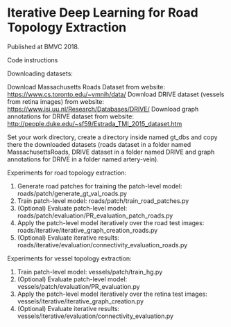 # Iterative Deep Learning for Road Topology Extraction

Published at BMVC 2018.

Code instructions

Downloading datasets:

Download Massachusetts Roads Dataset from website: https://www.cs.toronto.edu/~vmnih/data/
Download DRIVE dataset (vessels from retina images) from website: https://www.isi.uu.nl/Research/Databases/DRIVE/
Download graph annotations for DRIVE dataset from website: http://people.duke.edu/~sf59/Estrada_TMI_2015_dataset.htm

Set your work directory, create a directory inside named gt_dbs and copy there the downloaded datasets (roads dataset in a folder named MassachusettsRoads, DRIVE dataset in a folder named DRIVE and graph annotations for DRIVE in a folder named artery-vein).

Experiments for road topology extraction:

1. Generate road patches for training the patch-level model: roads/patch/generate_gt_val_roads.py
2. Train patch-level model: roads/patch/train_road_patches.py
3. (Optional) Evaluate patch-level model: roads/patch/evaluation/PR_evaluation_patch_roads.py
4. Apply the patch-level model iteratively over the road test images: roads/iterative/iterative_graph_creation_roads.py
5. (Optional) Evaluate iterative results: roads/iterative/evaluation/connectivity_evaluation_roads.py

Experiments for vessel topology extraction:

1. Train patch-level model: vessels/patch/train_hg.py
2. (Optional) Evaluate patch-level model: vessels/patch/evaluation/PR_evaluation.py
3. Apply the patch-level model iteratively over the retina test images: vessels/iterative/iterative_graph_creation.py
4. (Optional) Evaluate iterative results: vessels/iterative/evaluation/connectivity_evaluation.py

